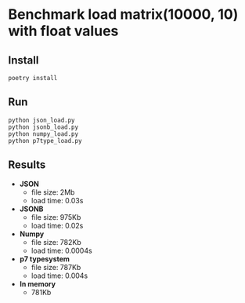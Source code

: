 # Benchmark load matrix(10000, 10) with float values

## Install

```
poetry install
```

## Run

```
python json_load.py
python jsonb_load.py
python numpy_load.py
python p7type_load.py
```

## Results

* **JSON**
  * file size: 2Mb
  * load time: 0.03s
* **JSONB**
  * file size: 975Kb
  * load time: 0.02s
* **Numpy**
  * file size: 782Kb
  * load time: 0.0004s
* **p7 typesystem**
  * file size: 787Kb
  * load time: 0.004s
* **In memory**
  * 781Kb
